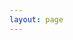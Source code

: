 ```yaml
---
layout: page
---
```

<script setup>
import {
  VPTeamPage,
  VPTeamPageTitle,
  VPTeamMembers
} from 'vitepress/theme'

const members = [
  {
    avatar: 'https://www.github.com/cnsino.png',
    name: 'Taissan',
    title: 'Creator',
    links: [
      { icon: 'github', link: 'https://github.com/cnsino' },
    //   { icon: 'twitter', link: 'https://twitter.com/youyuxi' }
    ]
  },
//   ...
]
</script>

<VPTeamPage>
  <VPTeamPageTitle>
    <template #title>
      Team
    </template>
    <template #lead>
      The development of Sino is guided by an international
      team, some of whom have chosen to be featured below.
    </template>
  </VPTeamPageTitle>
  <VPTeamMembers
    :members="members"
  />
</VPTeamPage>